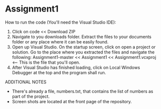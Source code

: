 # Assignment1
How to run the code (You'll need the Visual Studio IDE):

1. Click on code << Download ZIP
2. Navigate to you downloads folder. Extract the files to your documents folder or any place where it can be easily found.
3. Open up Visual Studio. On the startup screen, click on open a project or solution. Go to the place where you extracted the files and navigate the following:
   Assignment1-master << Assignment1 << Assignment1.vcxproj <-- This is the file that you'll open.
4. After Visual Studio has finished loading, click on Local Windows Debugger at the top and the program shall run.

ADDITIONAL NOTES
* There's already a file, numbers.txt, that contains the list of numbers as part of the project.
* Screen shots are located at the front page of the repository.
   
